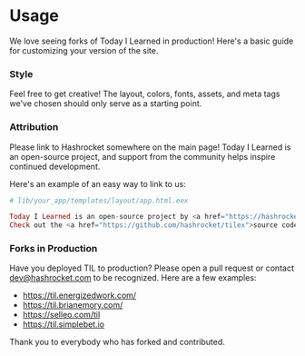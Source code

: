 # Usage

We love seeing forks of Today I Learned in production! Here's a basic guide for
customizing your version of the site.

### Style

Feel free to get creative! The layout, colors, fonts, assets, and meta tags
we've chosen should only serve as a starting point.

### Attribution

Please link to Hashrocket somewhere on the main page! Today I Learned is an
open-source project, and support from the community helps inspire continued
development.

Here's an example of an easy way to link to us:

```elixir
# lib/your_app/templates/layout/app.html.eex

Today I Learned is an open-source project by <a href="https://hashrocket.com">Hashrocket</a>.
Check out the <a href="https://github.com/hashrocket/tilex">source code</a> to make your own!
```

### Forks in Production

Have you deployed TIL to production? Please open a pull request or contact
dev@hashrocket.com to be recognized. Here are a few examples:

- https://til.energizedwork.com/
- https://til.brianemory.com/
- https://selleo.com/til
- https://til.simplebet.io

Thank you to everybody who has forked and contributed.
